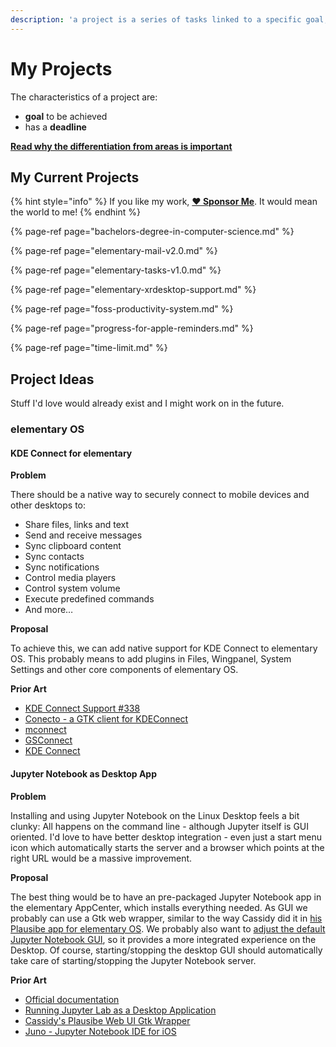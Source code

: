 ```yaml
---
description: 'a project is a series of tasks linked to a specific goal, with a deadline.'
---
```


# My Projects

The characteristics of a project are:

* **goal** to be achieved
* has a **deadline**

[**Read why the differentiation from areas is important**](../about-this-website.md#why-the-distinction-between-projects-and-areas-is-important)

## My Current Projects

{% hint style="info" %}
If you like my work, [**❤️ Sponsor Me**](https://github.com/sponsors/marbetschar). It would mean the world to me!
{% endhint %}

{% page-ref page="bachelors-degree-in-computer-science.md" %}

{% page-ref page="elementary-mail-v2.0.md" %}

{% page-ref page="elementary-tasks-v1.0.md" %}

{% page-ref page="elementary-xrdesktop-support.md" %}

{% page-ref page="foss-productivity-system.md" %}

{% page-ref page="progress-for-apple-reminders.md" %}

{% page-ref page="time-limit.md" %}

## Project Ideas

Stuff I'd love would already exist and I might work on in the future.

### elementary OS

#### KDE Connect for elementary

**Problem**

There should be a native way to securely connect to mobile devices and other desktops to:

* Share files, links and text
* Send and receive messages
* Sync clipboard content
* Sync contacts
* Sync notifications
* Control media players
* Control system volume
* Execute predefined commands
* And more…

**Proposal**

To achieve this, we can add native support for KDE Connect to elementary OS. This probably means to add plugins in Files, Wingpanel, System Settings and other core components of elementary OS.

**Prior Art**

* [KDE Connect Support \#338](https://github.com/elementary/wingpanel/issues/338)
* [Conecto - a GTK client for KDEConnect](https://github.com/hannesschulze/conecto/)
* [mconnect](https://github.com/bboozzoo/mconnect)
* [GSConnect](https://github.com/GSConnect/gnome-shell-extension-gsconnect)
* [KDE Connect](https://kdeconnect.kde.org/)

#### Jupyter Notebook as Desktop App

**Problem**

Installing and using Jupyter Notebook on the Linux Desktop feels a bit clunky: All happens on the command line - although Jupyter itself is GUI oriented. I'd love to have better desktop integration - even just a start menu icon which automatically starts the server and a browser which points at the right URL would be a massive improvement.

**Proposal**

The best thing would be to have an pre-packaged Jupyter Notebook app in the elementary AppCenter, which installs everything needed. As GUI we probably can use a Gtk web wrapper, similar to the way Cassidy did it in [his Plausibe app for elementary OS](https://github.com/cassidyjames/plausible). We probably also want to [adjust the default Jupyter Notebook GUI](http://christopherroach.com/articles/jupyterlab-desktop-app/), so it provides a more integrated experience on the Desktop. Of course, starting/stopping the desktop GUI should automatically take care of starting/stopping the Jupyter Notebook server.

**Prior Art**

* [Official documentation](http://jupyterlab.io/install)
* [Running Jupyter Lab as a Desktop Application](http://christopherroach.com/articles/jupyterlab-desktop-app/)
* [Cassidy's Plausibe Web UI Gtk Wrapper](https://github.com/cassidyjames/plausible)
* [Juno - Jupyter Notebook IDE for iOS](https://apps.apple.com/us/app/juno/id1462586500)

